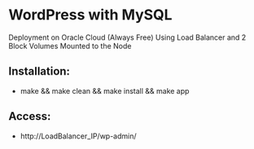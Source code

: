 # WordPress with MySQL
Deployment on Oracle Cloud (Always Free) Using Load Balancer and 2 Block Volumes Mounted to the Node

## Installation:
- make && make clean && make install && make app

## Access:
- http://LoadBalancer_IP/wp-admin/
